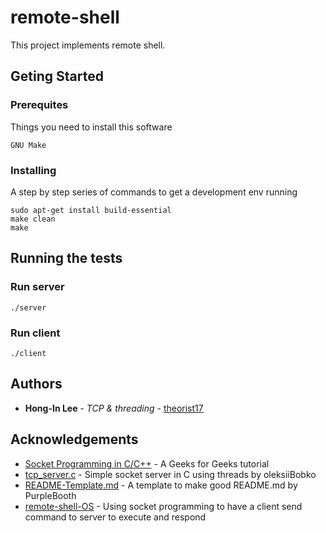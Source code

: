 # remote-shell

This project implements remote shell.

## Geting Started

### Prerequites

Things you need to install this software

```
GNU Make
```
### Installing

A step by step series of commands to get a development env running

```
sudo apt-get install build-essential
make clean
make
```

## Running the tests

### Run server

```
./server
```

### Run client

```
./client
```

## Authors
* **Hong-In Lee** - *TCP & threading* - [theorist17](https://github.com/theorist17)

## Acknowledgements 

* [Socket Programming in C/C++](https://www.geeksforgeeks.org/socket-programming-cc/) - A Geeks for Geeks tutorial
* [tcp_server.c](https://gist.github.com/oleksiiBobko/43d33b3c25c03bcc9b2b) - Simple socket server in C using threads by oleksiiBobko
* [README-Template.md](https://gist.github.com/PurpleBooth/109311bb0361f32d87a2) - A template to make good README.md by PurpleBooth
* [remote-shell-OS](https://github.com/ptenteromano/remote-shell-OS) - Using socket programming to have a client send command to server to execute and respond
